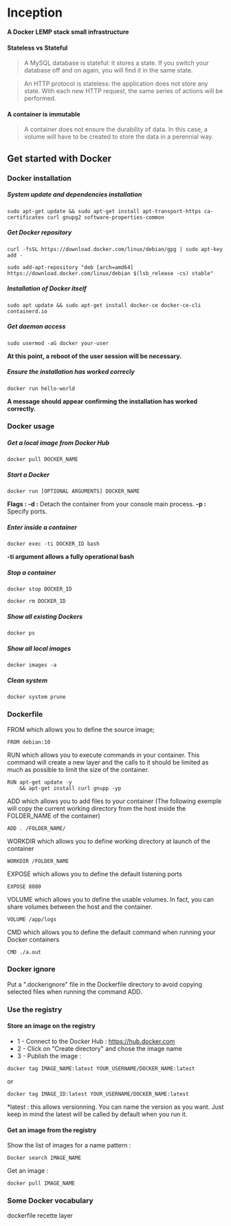 # Inception
**A Docker LEMP stack small infrastructure**

#### Stateless vs Stateful
>A MySQL database is stateful: it stores a state. If you switch your database off and on again, you will find it in the same state.

>An HTTP protocol is stateless: the application does not store any state. With each new HTTP request, the same series of actions will be performed.

#### **A container is immutable**
>A container does not ensure the durability of data. In this case, a volume will have to be created to store the data in a perennial way.

## Get started with Docker
### Docker installation
##### System update and dependencies installation
```
sudo apt-get update && sudo apt-get install apt-transport-https ca-certificates curl gnupg2 software-properties-common
```
##### Get Docker repository
```
curl -fsSL https://download.docker.com/linux/debian/gpg | sudo apt-key add -
```
```
sudo add-apt-repository "deb [arch=amd64] https://download.docker.com/linux/debian $(lsb_release -cs) stable"
```
##### Installation of Docker itself
```
sudo apt update && sudo apt-get install docker-ce docker-ce-cli containerd.io
```
##### Get daemon access
```
sudo usermod -aG docker your-user
```
**At this point, a reboot of the user session will be necessary.**
##### Ensure the installation has worked correcly
```
docker run hello-world
```
**A message should appear confirming the installation has worked correctly.**

### Docker usage
##### Get a local image from Docker Hub
```
docker pull DOCKER_NAME
```
##### Start a Docker
```
docker run [OPTIONAL ARGUMENTS] DOCKER_NAME
```
**Flags :**
**-d :** Detach the container from your console main process.
**-p :** Specify ports.

##### Enter inside a container
```
docker exec -ti DOCKER_ID bash
```
**-ti argument allows a fully operational bash**

##### Stop a container
```
docker stop DOCKER_ID
```
```
docker rm DOCKER_ID
```
##### Show all existing Dockers
```
docker ps
```
##### Show all local images
```
decker images -a
```
##### Clean system
```
docker system prune
```
### Dockerfile
FROM which allows you to define the source image;
```
FROM debian:10
```
RUN which allows you to execute commands in your container. This command will create a new layer and the calls to it should be limited as much as possible to limit the size of the container.
```
RUN apt-get update -y
    && apt-get install curl gnupp -yp
```
ADD which allows you to add files to your container (The following exemple will copy the current working directory from the host inside the FOLDER_NAME of the container)
```
ADD . /FOLDER_NAME/
```
WORKDIR which allows you to define working directory at launch of the container
```
WORKDIR /FOLDER_NAME
```
EXPOSE which allows you to define the default listening ports
```
EXPOSE 8080
```
VOLUME which allows you to define the usable volumes. In fact, you can share volumes between the host and the container.
```
VOLUME /app/logs
```
CMD which allows you to define the default command when running your Docker containers
```
CMD ./a.out
```
### Docker ignore

Put a ".dockerignore" file in the Dockerfile directory to avoid copying selected files when running the command ADD.

### Use the registry
#### Store an image on the registry
- 1 - Connect to the Docker Hub : https://hub.docker.com
- 2 - Click on "Create directory" and chose the image name
- 3 - Publish the image :
```
docker tag IMAGE_NAME:latest YOUR_USERNAME/DOCKER_NAME:latest
```
or
```
docker tag IMAGE_ID:latest YOUR_USERNAME/DOCKER_NAME:latest
```
*latest : this allows versionning. You can name the version as you want. Just keep in mind the latest will be called by default when you run it.
#### Get an image from the registry
Show the list of images for a name pattern :
```
Docker search IMAGE_NAME
```
Get an image :
```
docker pull IMAGE_NAME
```


### Some Docker vocabulary
dockerfile
recette
layer


